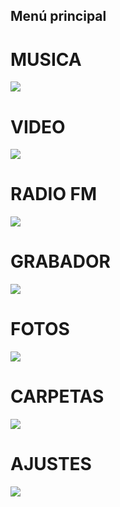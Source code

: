 ## Menú principal


# MUSICA
![](http://static.energysistem.com/images/manuals/42644/579f45133f853.jpg)

# VIDEO
![](http://static.energysistem.com/images/manuals/42644/579f452711ce2.jpg)

# RADIO FM
![](http://static.energysistem.com/images/manuals/42644/579f45215427e.jpg)

# GRABADOR
![](http://static.energysistem.com/images/manuals/42644/579f45007eac2.jpg)

# FOTOS
![](http://static.energysistem.com/images/manuals/42644/579f4506a9ed0.jpg)

# CARPETAS
![](http://static.energysistem.com/images/manuals/42644/579f44ec13108.jpg)

# AJUSTES
![](http://static.energysistem.com/images/manuals/42644/579f44e1b0de5.jpg)
